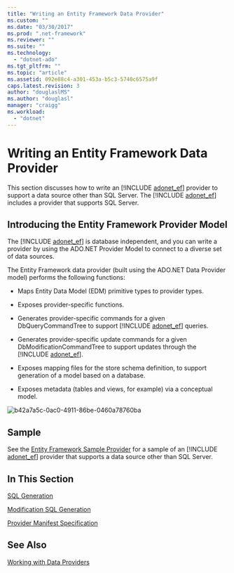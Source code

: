 ```yaml
---
title: "Writing an Entity Framework Data Provider"
ms.custom: ""
ms.date: "03/30/2017"
ms.prod: ".net-framework"
ms.reviewer: ""
ms.suite: ""
ms.technology: 
  - "dotnet-ado"
ms.tgt_pltfrm: ""
ms.topic: "article"
ms.assetid: 092e88c4-a301-453a-b5c3-5740c6575a9f
caps.latest.revision: 3
author: "douglaslMS"
ms.author: "douglasl"
manager: "craigg"
ms.workload: 
  - "dotnet"
---
```

# Writing an Entity Framework Data Provider
This section discusses how to write an [!INCLUDE [adonet_ef](../../../../../includes/adonet-ef-md.md)] provider to support a data source other than SQL Server. The [!INCLUDE [adonet_ef](../../../../../includes/adonet-ef-md.md)] includes a provider that supports SQL Server.  
  
## Introducing the Entity Framework Provider Model  
 The [!INCLUDE [adonet_ef](../../../../../includes/adonet-ef-md.md)] is database independent, and you can write a provider by using the ADO.NET Provider Model to connect to a diverse set of data sources.  
  
 The Entity Framework data provider (built using the ADO.NET Data Provider model) performs the following functions:  
  
- Maps Entity Data Model (EDM) primitive types to provider types.  
  
- Exposes provider-specific functions.  
  
- Generates provider-specific commands for a given DbQueryCommandTree to support [!INCLUDE [adonet_ef](../../../../../includes/adonet-ef-md.md)] queries.  
  
- Generates provider-specific update commands for a given DbModificationCommandTree to support updates through the [!INCLUDE [adonet_ef](../../../../../includes/adonet-ef-md.md)].  
  
- Exposes mapping files for the store schema definition, to support generation of a model based on a database.  
  
- Exposes metadata (tables and views, for example) via a conceptual model.  
  
 ![b42a7a5c&#45;0ac0&#45;4911&#45;86be&#45;0460a78760ba](../../../../../docs/framework/data/adonet/ef/media/b42a7a5c-0ac0-4911-86be-0460a78760ba.gif "b42a7a5c-0ac0-4911-86be-0460a78760ba")  
  
## Sample  
 See the [Entity Framework Sample Provider](http://go.microsoft.com/fwlink/?LinkId=180616) for a sample of an [!INCLUDE [adonet_ef](../../../../../includes/adonet-ef-md.md)] provider that supports a data source other than SQL Server.  
  
## In This Section  
 [SQL Generation](../../../../../docs/framework/data/adonet/ef/sql-generation.md)  
  
 [Modification SQL Generation](../../../../../docs/framework/data/adonet/ef/modification-sql-generation.md)  
  
 [Provider Manifest Specification](../../../../../docs/framework/data/adonet/ef/provider-manifest-specification.md)  
  
## See Also  
 [Working with Data Providers](../../../../../docs/framework/data/adonet/ef/working-with-data-providers.md)
